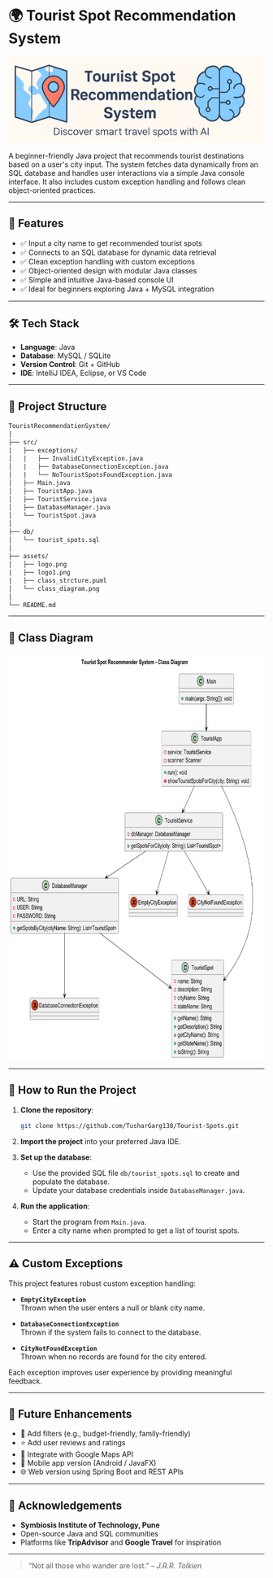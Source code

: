 # 🌍 Tourist Spot Recommendation System

![Project Logo](assets/logo1.png)

A beginner-friendly Java project that recommends tourist destinations based on a user's city input. The system fetches data dynamically from an SQL database and handles user interactions via a simple Java console interface. It also includes custom exception handling and follows clean object-oriented practices.

---

## 🚀 Features

- ✅ Input a city name to get recommended tourist spots  
- ✅ Connects to an SQL database for dynamic data retrieval  
- ✅ Clean exception handling with custom exceptions  
- ✅ Object-oriented design with modular Java classes  
- ✅ Simple and intuitive Java-based console UI  
- ✅ Ideal for beginners exploring Java + MySQL integration  

---

## 🛠️ Tech Stack

- **Language**: Java  
- **Database**: MySQL / SQLite  
- **Version Control**: Git + GitHub  
- **IDE**: IntelliJ IDEA, Eclipse, or VS Code  

---

## 📁 Project Structure

```text
TouristRecommendationSystem/
│
├── src/
|   ├── exceptions/
│   |   ├── InvalidCityException.java
│   |   ├── DatabaseConnectionException.java
│   |   └── NoTouristSpotsFoundException.java
│   ├── Main.java
│   ├── TouristApp.java
│   ├── TouristService.java
│   ├── DatabaseManager.java
│   └── TouristSpot.java
│
├── db/
│   └── tourist_spots.sql
│
├── assets/
│   ├── logo.png
|   ├── logo1.png
|   ├── class_strcture.puml
│   └── class_diagram.png
│
└── README.md

```

---

## 📸 Class Diagram

<img src="assets/JavaClassDiagram.png" alt="Class Diagram" height="800"/>


---

## 🧪 How to Run the Project

1. **Clone the repository**:

    ```bash
    git clone https://github.com/TusharGarg138/Tourist-Spots.git
    ```

2. **Import the project** into your preferred Java IDE.

3. **Set up the database**:
    - Use the provided SQL file `db/tourist_spots.sql` to create and populate the database.
    - Update your database credentials inside `DatabaseManager.java`.

4. **Run the application**:
    - Start the program from `Main.java`.
    - Enter a city name when prompted to get a list of tourist spots.

---

## ⚠️ Custom Exceptions

This project features robust custom exception handling:

- **`EmptyCityException`**  
  Thrown when the user enters a null or blank city name.

- **`DatabaseConnectionException`**  
  Thrown if the system fails to connect to the database.

- **`CityNotFoundException`**  
  Thrown when no records are found for the city entered.

Each exception improves user experience by providing meaningful feedback.

---

## 🔮 Future Enhancements

- 🔎 Add filters (e.g., budget-friendly, family-friendly)  
- ⭐ Add user reviews and ratings  
- 📍 Integrate with Google Maps API  
- 📲 Mobile app version (Android / JavaFX)  
- 🌐 Web version using Spring Boot and REST APIs  

---

## 🙌 Acknowledgements

- **Symbiosis Institute of Technology, Pune**  
- Open-source Java and SQL communities  
- Platforms like **TripAdvisor** and **Google Travel** for inspiration  

---

> “Not all those who wander are lost.” – *J.R.R. Tolkien*
